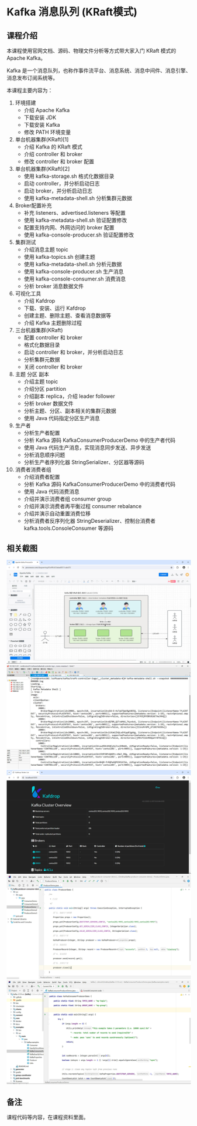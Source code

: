 # Kafka 消息队列 (KRaft模式)

## 课程介绍 

本课程使用官网文档、源码、物理文件分析等方式带大家入门 KRaft 模式的 Apache Kafka。

Kafka 是一个消息队列，也称作事件流平台、消息系统、消息中间件、消息引擎、消息发布订阅系统等。

本课程主要内容为：

1. 环境搭建
   - 介绍 Apache Kafka
   - 下载安装 JDK
   - 下载安装 Kafka
   - 修改 PATH 环境变量
2. 单台机器集群(KRaft)[1]
   - 介绍 Kafka 的 KRaft 模式
   - 介绍 controller 和 broker
   - 修改 controller 和 broker 配置
3. 单台机器集群(KRaft)[2]
   - 使用 kafka-storage.sh 格式化数据目录
   - 启动 controller，并分析启动日志
   - 启动 broker，并分析启动日志
   - 使用 kafka-metadata-shell.sh 分析集群元数据
4. Broker配置补充
   - 补充 listeners、advertised.listeners 等配置
   - 使用 kafka-metadata-shell.sh 验证配置修改
   - 配置支持内网、外网访问的 broker 配置
   - 使用 kafka-console-producer.sh 验证配置修改
5. 集群测试
   - 介绍消息主题 topic
   - 使用 kafka-topics.sh 创建主题
   - 使用 kafka-metadata-shell.sh 分析元数据
   - 使用 kafka-console-producer.sh 生产消息
   - 使用 kafka-console-consumer.sh 消费消息
   - 分析 broker 消息数据文件
6. 可视化工具
   - 介绍 Kafdrop
   - 下载、安装、运行 Kafdrop
   - 创建主题、删除主题、查看消息数据等
   - 介绍 Kafka 主题删除过程
7. 三台机器集群(KRaft)
   - 配置 controller 和 broker
   - 格式化数据目录
   - 启动 controller 和 broker，并分析启动日志
   - 分析集群元数据
   - 关闭 controller 和 broker
8. 主题 分区 副本
   - 介绍主题 topic
   - 介绍分区 partition
   - 介绍副本 replica，介绍 leader follower
   - 分析 broker 数据文件
   - 分析主题、分区、副本相关的集群元数据
   - 使用 Java 代码指定分区生产消息
9. 生产者
   - 分析生产者配置 
   - 分析 Kafka 源码 KafkaConsumerProducerDemo 中的生产者代码
   - 使用 Java 代码生产消息，实现消息同步发送、异步发送
   - 分析消息顺序问题 
   - 分析生产者序列化器 StringSerializer、分区器等源码
10. 消费者消费者组
    - 介绍消费者配置
    - 分析 Kafka 源码 KafkaConsumerProducerDemo 中的消费者代码
    - 使用 Java 代码消费消息
    - 介绍并演示消费者组 consumer group
    - 介绍并演示消费者再平衡过程 consumer rebalance
    - 介绍并演示自动重置消费位移
    - 分析消费者反序列化器 StringDeserializer、控制台消费者 kafka.tools.ConsoleConsumer 等源码

## 相关截图

![01.jpg](image/01.jpg)
![02.jpg](image/02.jpg)
![03.jpg](image/03.jpg)
![04.jpg](image/04.jpg)
![05.jpg](image/05.jpg)

## 备注

课程代码等内容，在课程资料里面。